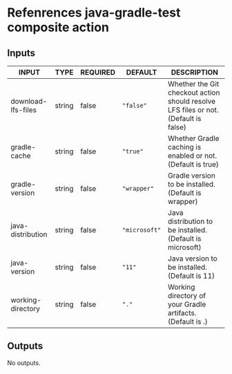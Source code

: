 # Refenrences java-gradle-test composite action
## Inputs

<!-- AUTO-DOC-INPUT:START - Do not remove or modify this section -->

|       INPUT        |  TYPE  | REQUIRED |    DEFAULT    |                                     DESCRIPTION                                     |
|--------------------|--------|----------|---------------|-------------------------------------------------------------------------------------|
| download-lfs-files | string |  false   |   `"false"`   | Whether the Git checkout action should resolve LFS files or not. (Default is false) |
|    gradle-cache    | string |  false   |   `"true"`    |             Whether Gradle caching is enabled or not. (Default is true)             |
|   gradle-version   | string |  false   |  `"wrapper"`  |                Gradle version to be installed. (Default is wrapper)                 |
| java-distribution  | string |  false   | `"microsoft"` |              Java distribution to be installed. (Default is microsoft)              |
|    java-version    | string |  false   |    `"11"`     |                    Java version to be installed. (Default is 11)                    |
| working-directory  | string |  false   |     `"."`     |             Working directory of your Gradle artifacts. (Default is .)              |

<!-- AUTO-DOC-INPUT:END -->
## Outputs

<!-- AUTO-DOC-OUTPUT:START - Do not remove or modify this section -->
No outputs.
<!-- AUTO-DOC-OUTPUT:END -->
